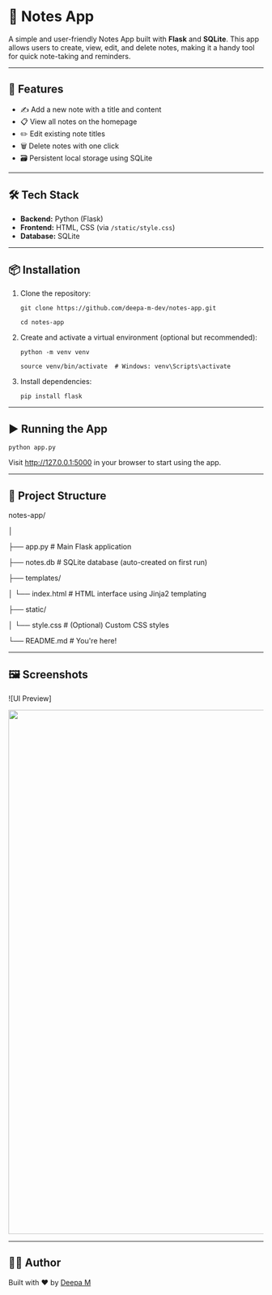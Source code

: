 # 📝 Notes App

A simple and user-friendly Notes App built with **Flask** and **SQLite**. 
This app allows users to create, view, edit, and delete notes, making it a handy tool for quick note-taking and reminders.

---

## 🚀 Features

-  ✍️ Add a new note with a title and content
-  📋 View all notes on the homepage
-  ✏️ Edit existing note titles
-  🗑️ Delete notes with one click
-  🗃️ Persistent local storage using SQLite

---

## 🛠️ Tech Stack

- **Backend:** Python (Flask)
- **Frontend:** HTML, CSS (via `/static/style.css`)
- **Database:** SQLite

---

## 📦 Installation

1. Clone the repository:
   
       git clone https://github.com/deepa-m-dev/notes-app.git

       cd notes-app 


2. Create and activate a virtual environment (optional but recommended):
   
       python -m venv venv

       source venv/bin/activate  # Windows: venv\Scripts\activate


3. Install dependencies:

       pip install flask

--- 

## ▶️ Running the App

    python app.py

Visit http://127.0.0.1:5000 in your browser to start using the app.

---

## 📂 Project Structure


notes-app/ 

│

├── app.py                  # Main Flask application

├── notes.db                # SQLite database (auto-created on first run)

├── templates/

│   └── index.html          # HTML interface using Jinja2 templating

├── static/

│   └── style.css           # (Optional) Custom CSS styles 

└── README.md               # You're here!

---

## 🖼️ Screenshots


![UI Preview]
<p align="center">
  <img width="1920" height="1035" alt="na" src="https://github.com/user-attachments/assets/8910aeb0-b99c-4f7b-90b1-5a4c3c8efc20" />

</p>

---

## 🙋‍♀️ Author

Built with ❤️ by <a href="https://github.com/deepa-m-dev">Deepa M </a>
